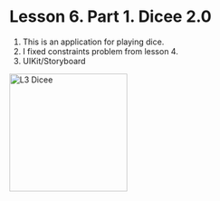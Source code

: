# Lesson 6. Part 1. Dicee 2.0
1. This is an application for playing dice.
2. I fixed constraints problem from lesson 4.
3. UIKit/Storyboard
<img width="208" alt="L3 Dicee" src="https://github.com/ElShtolts13/Angela-course/assets/121130315/84d5f205-5792-4d98-9089-585d3482f5b3">
